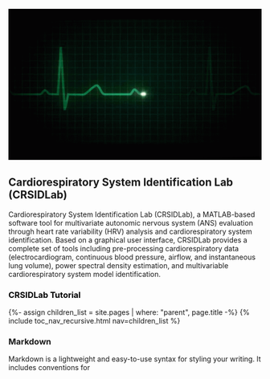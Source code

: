 ![Ecg gIF](/images/ECG.gif)
## Cardiorespiratory System Identification Lab (CRSIDLab)

Cardiorespiratory System Identification Lab (CRSIDLab), a MATLAB-based software tool for multivariate autonomic nervous system (ANS) evaluation through heart rate variability (HRV) analysis and cardiorespiratory system identification. Based on a graphical user interface, CRSIDLab provides a complete set of tools including pre-processing cardiorespiratory data (electrocardiogram, continuous blood pressure, airflow, and instantaneous lung volume), power spectral density estimation, and multivariable cardiorespiratory system model identification.

<h3><span style="color: black;">CRSIDLab Tutorial</span></h3>
{%- assign children_list = site.pages | where: "parent", page.title -%}
{% include toc_nav_recursive.html nav=children_list %}

### Markdown

Markdown is a lightweight and easy-to-use syntax for styling your writing. It includes conventions for

<!--
###
- [Installing](/01_Install)

-->
